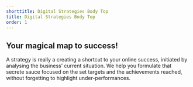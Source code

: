 ```yaml
---
shorttitle: Digital Strategies Body Top
title: Digital Strategies Body Top
order: 1
---
```

## Your magical map to success!

A strategy is really a creating a shortcut to your online success, initiated by analysing the business’ current situation. We help you formulate that secrete sauce focused on the set targets and the achievements reached, without forgetting to highlight under-performances.